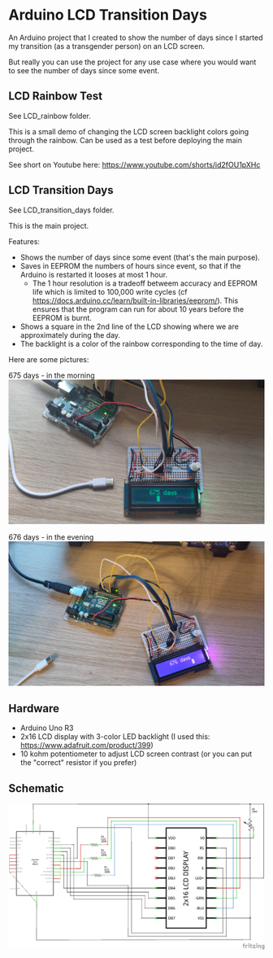 # Arduino LCD Transition Days
An Arduino project that I created to show the number of days since I started my transition (as a transgender person) on an LCD screen.

But really you can use the project for any use case where you would want to see the number of days since some event.

## LCD Rainbow Test
See LCD_rainbow folder.

This is a small demo of changing the LCD screen backlight colors going through the rainbow. Can be used as a test before deploying the main project.

See short on Youtube here: https://www.youtube.com/shorts/id2fOU1pXHc

## LCD Transition Days
See LCD_transition_days folder.

This is the main project.

Features:
* Shows the number of days since some event (that's the main purpose).
* Saves in EEPROM the numbers of hours since event, so that if the Arduino is restarted it looses at most 1 hour.
  * The 1 hour resolution is a tradeoff betweem accuracy and EEPROM life which is limited to 100,000 write cycles (cf https://docs.arduino.cc/learn/built-in-libraries/eeprom/). This ensures that the program can run for about 10 years before the EEPROM is burnt.
* Shows a square in the 2nd line of the LCD showing where we are approximately during the day.
* The backlight is a color of the rainbow corresponding to the time of day.

Here are some pictures:

675 days - in the morning
![675 days - in the morning](LCD_transition_days/675_morning.jpg)

676 days - in the evening
![676 days - in the evening](LCD_transition_days/676_evening.jpg)

## Hardware
* Arduino Uno R3
* 2x16 LCD display with 3-color LED backlight (I used this: https://www.adafruit.com/product/399)
* 10 kohm potentiometer to adjust LCD screen contrast (or you can put the "correct" resistor if you prefer)

## Schematic
![Schematic](LCD_transition_days/LCD_transition_days_circuit_schem.png)

